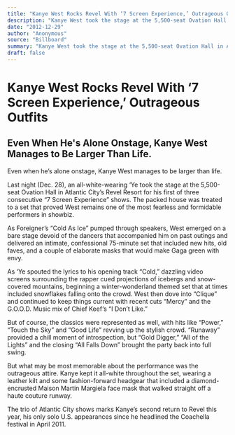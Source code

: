 ```yaml
---
title: "Kanye West Rocks Revel With ‘7 Screen Experience,’ Outrageous Outfits"
description: "Kanye West took the stage at the 5,500-seat Ovation Hall in Atlantic City’s Revel Resort for his first of three consecutive “7 Screen Experience” shows. As Foreigner’s “Cold As Ice” pumped through spe..."
date: "2012-12-29"
author: "Anonymous"
source: "Billboard"
summary: "Kanye West took the stage at the 5,500-seat Ovation Hall in Atlantic City’s Revel Resort for his first of three consecutive “7 Screen Experience” shows. As Foreigner’s “Cold As Ice” pumped through speakers, West emerged on a bare stage devoid of dancers that accompanied him on past outings."
draft: false
---
```


# Kanye West Rocks Revel With ‘7 Screen Experience,’ Outrageous Outfits

## Even When He's Alone Onstage, Kanye West Manages to Be Larger Than Life.

Even when he’s alone onstage, Kanye West manages to be larger than life.

Last night (Dec. 28), an all-white-wearing ‘Ye took the stage at the 5,500-seat Ovation Hall in Atlantic City’s Revel Resort for his first of three consecutive “7 Screen Experience” shows. The packed house was treated to a set that proved West remains one of the most fearless and formidable performers in showbiz.

As Foreigner’s “Cold As Ice” pumped through speakers, West emerged on a bare stage devoid of the dancers that accompanied him on past outings and delivered an intimate, confessional 75-minute set that included new hits, old faves, and a couple of elaborate masks that would make Gaga green with envy.

As ‘Ye spouted the lyrics to his opening track “Cold,” dazzling video screens surrounding the rapper cued projections of icebergs and snow-covered mountains, beginning a winter-wonderland themed set that at times included snowflakes falling onto the crowd. West then dove into “Clique” and continued to keep things current with recent cuts “Mercy” and the G.O.O.D. Music mix of Chief Keef‘s “I Don’t Like.”

But of course, the classics were represented as well, with hits like “Power,” “Touch the Sky” and “Good Life” revving up the stylish crowd. “Runaway” provided a chill moment of introspection, but “Gold Digger,” “All of the Lights” and the closing “All Falls Down” brought the party back into full swing.

But what may be most memorable about the performance was the outrageous attire. Kanye kept it all-white throughout the set, wearing a leather kilt and some fashion-forward headgear that included a diamond-encrusted Maison Martin Margiela face mask that walked straight off a haute couture runway.

The trio of Atlantic City shows marks Kanye’s second return to Revel this year, his only solo U.S. appearances since he headlined the Coachella festival in April 2011.

